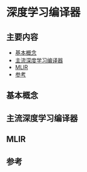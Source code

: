 # 深度学习编译器

## 主要内容
- [基本概念](#基本概念)
- [主流深度学习编译器](#主流深度学习编译器)
- [MLIR](#MLIR)
- [参考](#参考)


## 基本概念

## 主流深度学习编译器

## MLIR

## 参考